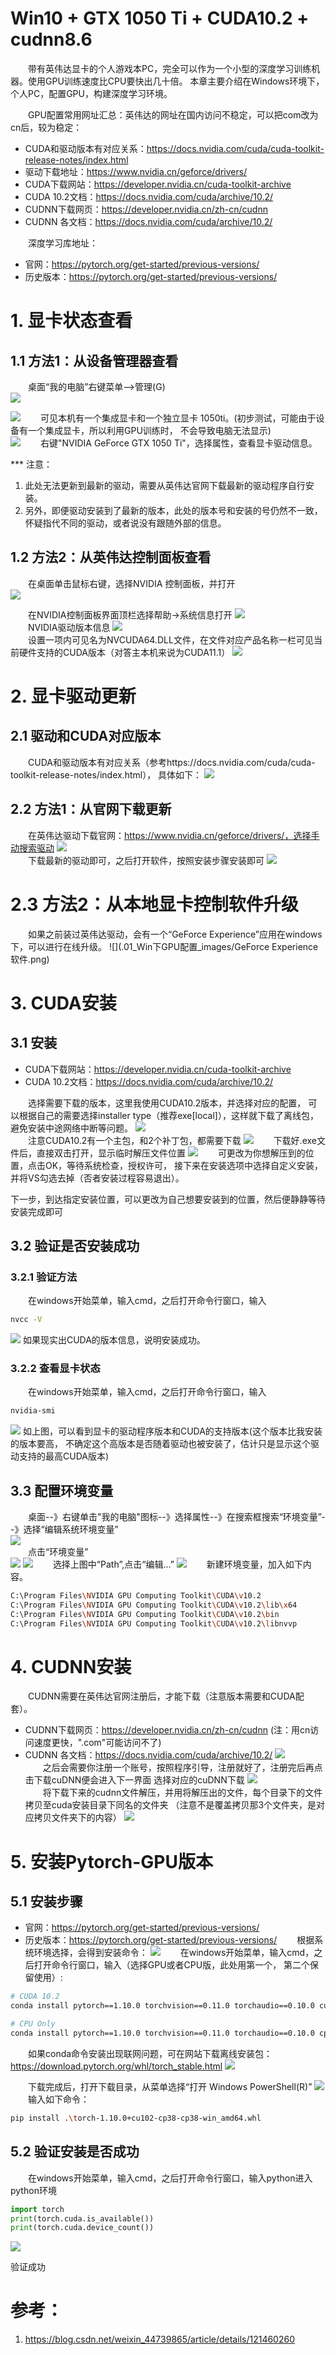 # Win10 + GTX 1050 Ti + CUDA10.2 + cudnn8.6
&emsp;&emsp;带有英伟达显卡的个人游戏本PC，完全可以作为一个小型的深度学习训练机器。使用GPU训练速度比CPU要快出几十倍。
本章主要介绍在Windows环境下，个人PC，配置GPU，构建深度学习环境。

&emsp;&emsp;GPU配置常用网址汇总：英伟达的网址在国内访问不稳定，可以把com改为cn后，较为稳定：
* CUDA和驱动版本有对应关系：https://docs.nvidia.com/cuda/cuda-toolkit-release-notes/index.html
* 驱动下载地址：https://www.nvidia.cn/geforce/drivers/
* CUDA下载网站：https://developer.nvidia.cn/cuda-toolkit-archive
* CUDA 10.2文档：https://docs.nvidia.com/cuda/archive/10.2/
* CUDNN下载网页：https://developer.nvidia.cn/zh-cn/cudnn 
* CUDNN 各文档：https://docs.nvidia.com/cuda/archive/10.2/ 

&emsp;&emsp;深度学习库地址：
* 官网：https://pytorch.org/get-started/previous-versions/
* 历史版本：https://pytorch.org/get-started/previous-versions/


# 1. 显卡状态查看
## 1.1 方法1：从设备管理器查看   
&emsp;&emsp;桌面“我的电脑”右键菜单-->管理(G)  
![](.01_Win下GPU配置_images/打开设备管理.png)

![](.01_Win下GPU配置_images/显卡设置.png)
&emsp;&emsp;可见本机有一个集成显卡和一个独立显卡 1050ti。(初步测试，可能由于设备有一个集成显卡，所以利用GPU训练时，
不会导致电脑无法显示)  
![](.01_Win下GPU配置_images/GPU信息查看.png)
&emsp;&emsp;右键"NVIDIA GeForce GTX 1050 Ti"，选择属性，查看显卡驱动信息。   

*** 注意：  
1. 此处无法更新到最新的驱动，需要从英伟达官网下载最新的驱动程序自行安装。
2. 另外，即便驱动安装到了最新的版本，此处的版本号和安装的号仍然不一致，
   怀疑指代不同的驱动，或者说没有跟随外部的信息。

## 1.2 方法2：从英伟达控制面板查看
&emsp;&emsp;在桌面单击鼠标右键，选择NVIDIA 控制面板，并打开  
![](.01_Win下GPU配置_images/NVIDIA控制面板.png)   

&emsp;&emsp;在NVIDIA控制面板界面顶栏选择帮助->系统信息打开
![](.01_Win下GPU配置_images/NVIDIA控制面板详情.png)   
&emsp;&emsp;NVIDIA驱动版本信息
![](.01_Win下GPU配置_images/NVIDIA显卡驱动信息.png)   
&emsp;&emsp;设置一项内可见名为NVCUDA64.DLL文件，在文件对应产品名称一栏可见当前硬件支持的CUDA版本（对答主本机来说为CUDA11.1）
![](.01_Win下GPU配置_images/支持的CUDA版本.png)

# 2. 显卡驱动更新
## 2.1 驱动和CUDA对应版本
&emsp;&emsp;CUDA和驱动版本有对应关系（参考https://docs.nvidia.com/cuda/cuda-toolkit-release-notes/index.html），
具体如下：
![](.01_Win下GPU配置_images/CUDA和驱动对应关系.png)

## 2.2 方法1：从官网下载更新
&emsp;&emsp;在英伟达驱动下载官网：https://www.nvidia.cn/geforce/drivers/，选择手动搜索驱动
![](.01_Win下GPU配置_images/官网手动搜索驱动.png)   
&emsp;&emsp;下载最新的驱动即可，之后打开软件，按照安装步骤安装即可
![](.01_Win下GPU配置_images/最新的驱动.png)

# 2.3 方法2：从本地显卡控制软件升级
&emsp;&emsp;如果之前装过英伟达驱动，会有一个“GeForce Experience”应用在windows下，可以进行在线升级。
![](.01_Win下GPU配置_images/GeForce Experience软件.png)

# 3. CUDA安装
## 3.1 安装
* CUDA下载网站：https://developer.nvidia.cn/cuda-toolkit-archive
* CUDA 10.2文档：https://docs.nvidia.com/cuda/archive/10.2/

&emsp;&emsp;选择需要下载的版本，这里我使用CUDA10.2版本，并选择对应的配置，
可以根据自己的需要选择installer type（推荐exe[local]），这样就下载了离线包，
避免安装中途网络中断等问题。
![](.01_Win下GPU配置_images/CUDA下载版本.png)   
&emsp;&emsp;注意CUDA10.2有一个主包，和2个补丁包，都需要下载
![](.01_Win下GPU配置_images/CUDA安装包.png)
&emsp;&emsp;下载好.exe文件后，直接双击打开，显示临时解压文件位置
![](.01_Win下GPU配置_images/CUDA安装解压.png)
&emsp;&emsp;可更改为你想解压到的位置，点击OK，等待系统检查，授权许可，
接下来在安装选项中选择自定义安装，并将VS勾选去掉（否者安装过程容易退出）。

下一步，到达指定安装位置，可以更改为自己想要安装到的位置，然后便静静等待安装完成即可

## 3.2 验证是否安装成功
### 3.2.1 验证方法
&emsp;&emsp;在windows开始菜单，输入cmd，之后打开命令行窗口，输入
```bash
nvcc -V
```
![](.01_Win下GPU配置_images/命令行查看CUDA安装信息.png)
如果现实出CUDA的版本信息，说明安装成功。

### 3.2.2 查看显卡状态
&emsp;&emsp;在windows开始菜单，输入cmd，之后打开命令行窗口，输入
```bash
nvidia-smi
```
![](.01_Win下GPU配置_images/显卡状态查看.png)
如上图，可以看到显卡的驱动程序版本和CUDA的支持版本(这个版本比我安装的版本要高，
不确定这个高版本是否随着驱动也被安装了，估计只是显示这个驱动支持的最高CUDA版本)

## 3.3 配置环境变量
&emsp;&emsp;桌面--》右键单击"我的电脑"图标--》选择属性--》在搜索框搜索“环境变量”--》选择“编辑系统环境变量”  
![](.01_Win下GPU配置_images/环境变量入口.png)  
&emsp;&emsp;点击“环境变量”  
![](.01_Win下GPU配置_images/环境变量入口2.png)
![](.01_Win下GPU配置_images/环境变量入口3.png)
&emsp;&emsp;选择上图中“Path”,点击“编辑...”
![](.01_Win下GPU配置_images/环境变量配置.png)
&emsp;&emsp;新建环境变量，加入如下内容。
```bash
C:\Program Files\NVIDIA GPU Computing Toolkit\CUDA\v10.2
C:\Program Files\NVIDIA GPU Computing Toolkit\CUDA\v10.2\lib\x64
C:\Program Files\NVIDIA GPU Computing Toolkit\CUDA\v10.2\bin
C:\Program Files\NVIDIA GPU Computing Toolkit\CUDA\v10.2\libnvvp
```

# 4. CUDNN安装
&emsp;&emsp;CUDNN需要在英伟达官网注册后，才能下载（注意版本需要和CUDA配套）。
* CUDNN下载网页：https://developer.nvidia.cn/zh-cn/cudnn (注：用cn访问速度更快，".com"可能访问不了)
* CUDNN 各文档：https://docs.nvidia.com/cuda/archive/10.2/
![](.01_Win下GPU配置_images/CUDNN下载页面.png)   
&emsp;&emsp;之后会需要你注册一个账号，按照程序引导，注册就好了，注册完后再点击下载cuDNN便会进入下一界面
选择对应的cuDNN下载
![](.01_Win下GPU配置_images/CUDNN下载页面2.png)  
&emsp;&emsp;将下载下来的cudnn文件解压，并用将解压出的文件，每个目录下的文件拷贝至cuda安装目录下同名的文件夹
（注意不是覆盖拷贝那3个文件夹，是对应拷贝文件夹下的内容）
![](.01_Win下GPU配置_images/cudnn安装.png)

# 5. 安装Pytorch-GPU版本
## 5.1 安装步骤
* 官网：https://pytorch.org/get-started/previous-versions/
* 历史版本：https://pytorch.org/get-started/previous-versions/
&emsp;&emsp;根据系统环境选择，会得到安装命令：
![](.01_Win下GPU配置_images/pytorch安装配置选择.png)
&emsp;&emsp;在windows开始菜单，输入cmd，之后打开命令行窗口，输入（选择GPU或者CPU版，此处用第一个，
第二个保留使用）:
```bash
# CUDA 10.2
conda install pytorch==1.10.0 torchvision==0.11.0 torchaudio==0.10.0 cudatoolkit=10.2 -c pytorch

# CPU Only
conda install pytorch==1.10.0 torchvision==0.11.0 torchaudio==0.10.0 cpuonly -c pytorch
```
&emsp;&emsp;如果conda命令安装出现联网问题，可在网站下载离线安装包：https://download.pytorch.org/whl/torch_stable.html
![](.01_Win下GPU配置_images/pytorch离线安装包.png)

&emsp;&emsp;下载完成后，打开下载目录，从菜单选择“打开 Windows PowerShell(R)”
![](.01_Win下GPU配置_images/打开powershell.png)
&emsp;&emsp;输入如下命令：
```bash
pip install .\torch-1.10.0+cu102-cp38-cp38-win_amd64.whl
```

## 5.2 验证安装是否成功
&emsp;&emsp;在windows开始菜单，输入cmd，之后打开命令行窗口，输入python进入python环境
```python
import torch
print(torch.cuda.is_available())
print(torch.cuda.device_count())
```
![](.01_Win下GPU配置_images/pytorch验证.png)

验证成功

# 参考：
1. https://blog.csdn.net/weixin_44739865/article/details/121460260